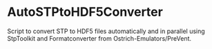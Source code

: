 # AutoSTPtoHDF5Converter
Script to convert STP to HDF5 files automatically and in parallel using StpToolkit and Formatconverter from Ostrich-Emulators/PreVent.
